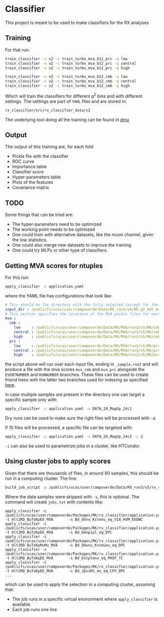 # Classifier

This project is meant to be used to make classifiers for the RX analyses

## Training

For that run:

```bash
train_classifier -v v2 -c train_turbo_mva_b12_prc -q low
train_classifier -v v2 -c train_turbo_mva_b12_prc -q central
train_classifier -v v2 -c train_turbo_mva_b12_prc -q high

train_classifier -v v2 -c train_turbo_mva_b12_cmb -q low
train_classifier -v v2 -c train_turbo_mva_b12_cmb -q central
train_classifier -v v2 -c train_turbo_mva_b12_cmb -q high
```

Which will train the classifiers for different $q^2$ bins and with different
settings. The settings are part of `YAML` files and are stored in:

```bash
rx_classifier/src/rx_classifier_data/v2
```

The underlying tool doing all the training can be found in 
[dmu](https://github.com/acampove/dmu?tab=readme-ov-file#machine-learning)

## Output

The output of this training are, for each fold:

- Pickle file with the classifier
- ROC curve
- Importance table
- Classifier score
- Hyper-parameters table
- Plots of the features
- Covariance matrix

## TODO

Some things that can be tried are:

- The hyper-parameters need to be optimized
- The working point needs to be optimized
- One could train with alternative datasets, like the muon channel, given the low statistics.
- One could also merge new datasets to improve the training.
- One could try MLPs or other type of classifiers.

## Getting MVA scores for ntuples 

For this run:

```bash
apply_classifier -c application.yaml
```

where the YAML file has configurations that look like:

```yaml
# This should be the directory with the fully selected (except for the MVA) data and or MC
input_dir : /publicfs/ucas/user/campoverde/Data/RX_run3/v4/NO_q2_bdt_mass_Q2_central_VR_v1
# This section specifies the locations of the MVA pickle files for each type of MVA
mva :
  cmb :
    low     : /publicfs/ucas/user/campoverde/Data/RK/MVA/run3/v5/RK/cmb/low
    central : /publicfs/ucas/user/campoverde/Data/RK/MVA/run3/v5/RK/cmb/central
    high    : /publicfs/ucas/user/campoverde/Data/RK/MVA/run3/v5/RK/cmb/high
  prc :
    low     : /publicfs/ucas/user/campoverde/Data/RK/MVA/run3/v5/RK/prc/low
    central : /publicfs/ucas/user/campoverde/Data/RK/MVA/run3/v5/RK/prc/central
    high    : /publicfs/ucas/user/campoverde/Data/RK/MVA/run3/v5/RK/prc/high
```
the script above will run over each input file, ending in `_sample.root` and will produce a file
with the mva scores `mva_cmb` and `mva_prc` alongside the `EVENTNUMBER` and `RUNNUMBER` branches.
These files can be used to create friend trees with the latter two branches used for indexing as
specified [here](https://root.cern/manual/trees/#widening-a-ttree-through-friends).

In case multiple samples are present in the directory one can target a specific sample only with:

```bash
apply_classifier -c application.yaml -s DATA_24_MagUp_24c1
```

Dry runs can be used to make sure the right files will be processed with `-d`.

If 10 files will be processed, a specific file can be targeted with:

```bash
apply_classifier -c application.yaml -s DATA_24_MagUp_24c1 -i 2
```

`-i` can also be used to parametrize jobs in a cluster, like HTCondor.

## Using cluster jobs to apply scores

Given that there are thousands of files, in around 80 samples, this should be run in a computing cluster.
The line:

```bash
build_job_script -p /publicfs/ucas/user/campoverde/Data/RX_run3/v5/rx_samples.yaml -c /publicfs/ucas/user/campoverde/Packages/RK/rx_classifier/application.yaml -s DATA
```

Where the data samples were skipped with `-s`, this is optional. The command will create `jobs.txt` with contents like:

```
apply_classifier -c /publicfs/ucas/user/campoverde/Packages/RK/rx_classifier/application.yaml -t Hlt2RD_BuToKpEE_MVA       -s Bd_Denu_Kstenu_eq_VIA_HVM_EGDWC
apply_classifier -c /publicfs/ucas/user/campoverde/Packages/RK/rx_classifier/application.yaml -t Hlt2RD_BuToKpEE_MVA       -s Bd_Dmnpipl_eq_DPC
apply_classifier -c /publicfs/ucas/user/campoverde/Packages/RK/rx_classifier/application.yaml -t Hlt2RD_BuToKpMuMu_MVA     -s Bd_Dmunu_Kstmunu_eq_DPC
apply_classifier -c /publicfs/ucas/user/campoverde/Packages/RK/rx_classifier/application.yaml -t Hlt2RD_BuToKpEE_MVA       -s Bd_Dstplenu_eq_PHSP_TC
apply_classifier -c /publicfs/ucas/user/campoverde/Packages/RK/rx_classifier/application.yaml -t Hlt2RD_BuToKpEE_MVA       -s Bd_JpsiKS_ee_eq_CPV_DPC
...
```
which can be used to apply the selection in a computing cluster, assuming that:

- The job runs in a specific virtual environment where `apply_classifier` is available.
- Each job runs one line

